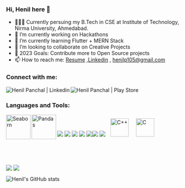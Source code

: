 ### Hi, Henil here 👋


- 👨🏻‍🎓 Currently persuing my B.Tech in CSE at Institute of Technology, Nirma University, Ahmedabad.
- 🔭 I’m currently working on Hackathons
- 🌱 I’m currently learning Flutter + MERN Stack
- 👯 I’m looking to collaborate on Creative Projects
- 🥅 2023 Goals: Contribute more to Open Source projects
- 📫 How to reach me: [Resume](https://drive.google.com/file/d/1SIvm0dRisEhO-MLw-Qn65wKpf9ecOpfL/view?usp=share_link) ,[Linkedin](https://www.linkedin.com/in/henilp105/) , henilp105@gmail.com
<!-- - 🤔 I’m looking for help with ... 
- 💬 Ask me about ...-->
<!-- - 😄 Pronouns: ...
- ⚡ Fun fact: ... -->



### Connect with me:

<a href="https://www.linkedin.com/in/henil-panchal-9261b4228/" target="_blank">
  <img align="left" alt="Henil Panchal | Linkedin" src="https://img.shields.io/badge/LinkedIn-0077B5?style=for-the-badge&logo=linkedin&logoColor=white" />
</a>
<a href="[https://play.google.com/store/apps/dev?id=6194928995061750437](https://play.google.com/store/apps/details?id=appinventor.ai_keyuriksppanchal.webview&gl=US)" target="_blank">
  <img align="left" alt="Henil Panchal | Play Store" src="https://img.shields.io/badge/Google_Play-414141?style=for-the-badge&logo=google-play&logoColor=white" />
</a>
<br/>


### Languages and Tools:

<!-- <img align="left" alt="Visual Studio Code" width="30px" src="https://raw.githubusercontent.com/github/explore/80688e429a7d4ef2fca1e82350fe8e3517d3494d/topics/visual-studio-code/visual-studio-code.png" /> -->
<img align="left" alt="Seaborn" style="width: 7vw; min-width: 33px;" src="https://raw.githubusercontent.com/mwaskom/seaborn/master/doc/_static/logo-wide-lightbg.svg"><img src="https://img.icons8.com/color/48/000000/html-5--v1.png"> <img src="https://img.icons8.com/color/48/000000/css3.png">
<img src="https://img.icons8.com/color/48/000000/javascript--v1.png"> <img src="https://img.icons8.com/office/48/000000/react.png"> 
<img src="https://img.icons8.com/color/48/000000/nextjs.png"><img src="https://img.icons8.com/color/48/000000/mysql-logo.png"> 
<img src="https://img.icons8.com/color/48/000000/mongodb.png">
<img style="margin: 10px" src="https://profilinator.rishav.dev/skills-assets/cplusplus-original.svg" alt="C++" height="50"><img style="margin: 10px" src="https://profilinator.rishav.dev/skills-assets/c-original.svg" alt="C" height="50">
<img align="left" alt="Pandas" style="width: 7vw; min-width: 33px;" src="https://www.gstatic.com/devrel-devsite/prod/v24d520161c9661e427a3f6fa9973bfca56d0972dca82fa8ef65c709d915e80f3/tensorflow/images/lockup.svg">
<!-- <img align="left" alt="Git" width="30px" src="https://raw.githubusercontent.com/github/explore/80688e429a7d4ef2fca1e82350fe8e3517d3494d/topics/git/git.png">
<img align="left" alt="GitHub" width="30px" src="https://raw.githubusercontent.com/github/explore/78df643247d429f6cc873026c0622819ad797942/topics/github/github.png">
<img align="left" alt="Terminal" width="30px" src="https://raw.githubusercontent.com/github/explore/80688e429a7d4ef2fca1e82350fe8e3517d3494d/topics/terminal/terminal.png">
<img align="left" alt="Android" width="30px" src="https://raw.githubusercontent.com/github/explore/80688e429a7d4ef2fca1e82350fe8e3517d3494d/topics/android/android.png"> -->


<br/>
<br/><br/>

<img align="center" src="https://github-readme-stats.vercel.app/api?username=henilp105&count_private=true&show_icons=true&theme=tokyonight" />

<img align="center" src="https://github-readme-stats.vercel.app/api/top-langs/?username=henilp105&layout=compact&theme=react" />

![Henil's GitHub stats](https://github-readme-streak-stats.herokuapp.com/?user=henilp105&theme=vision-friendly-dark)
